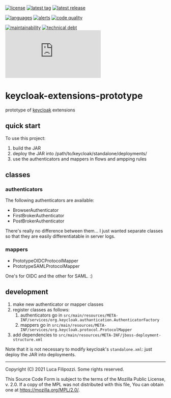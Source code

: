 [![license][license-img]][license-url]
[![latest tag][latest-tag-img]][latest-tag-url]
[![latest release][latest-release-img]][latest-release-url]

[![languages][languages-img]][languages-url]
[![alerts][alerts-img]][alerts-url]
[![code quality][code-quality-img]][code-quality-url]

[![maintainability][maintainability-img]][maintainability-url]
[![technical debt][technical-debt-img]][technical-debt-url]
[![vulnerabilities][vulnerabilities-img]][vulnerabilities-url]

# keycloak-extensions-prototype

prototype of [keycloak][keycloak] extensions

## quick start

To use this project:

1. build the JAR
2. deploy the JAR into /path/to/keycloak/standalone/deployments/
3. use the authenticators and mappers in flows and ampping rules

## classes

### authenticators

The following authenticators are available:

* BrowserAuthenticator
* FirstBrokerAuthenticator
* PostBrokerAuthenticator

There's really no difference between them... I just wanted separate classes so that they are easily
differentiatable in server logs.

### mappers

* PrototypeOIDCProtocolMapper
* PrototypeSAMLProtocolMapper

One's for OIDC and the other for SAML. :)

## development

1. make new authenticator or mapper classes
2. register classes as follows:
   1. authenticators go in `src/main/resources/META-INF/services/org.keycloak.authantication.AuthenticatorFactory`
   2. mappers go in `src/main/resources/META-INF/services/org.keycloak.protocol.ProtocolMapper`
3. add dependencies to `src/main/resources/META-INF/jboss-deployment-structure.xml`

Note that it is not necessary to modify keycloak's `standalone.xml`: just deploy the JAR into deployments.

---
Copyright (C) 2021 Luca Filipozzi. Some rights reserved.

This Source Code Form is subject to the terms of the Mozilla Public
License, v. 2.0. If a copy of the MPL was not distributed with this
file, You can obtain one at https://mozilla.org/MPL/2.0/.

[keycloak]: https://keycloak.org/

[latest-release-img]: https://badgen.net/github/release/LucaFilipozzi/keycloak-extensions-prototype?icon=github&label=latest%20release
[latest-release-url]: https://github.com/LucaFilipozzi/keycloak-extensions-prototype/releases/latest
[latest-tag-img]: https://badgen.net/github/tag/LucaFilipozzi/keycloak-extensions-prototype?icon=github
[latest-tag-url]: https://github.com/LucaFilipozzi/keycloak-extensions-prototype/tags
[license-img]: https://badgen.net/github/license/LucaFilipozzi/keycloak-extensions-prototype?icon=github
[license-url]: https://github.com/LucaFilipozzi/keycloak-extensions-prototype/blob/main/LICENSE.md

[languages-img]: https://badgen.net/lgtm/langs/g/LucaFilipozzi/keycloak-extensions-prototype?icon=lgtm
[languages-url]: https://lgtm.com/projects/g/LucaFilipozzi/keycloak-extensions-prototype/logs/languages/lang:java
[alerts-img]: https://badgen.net/lgtm/alerts/g/LucaFilipozzi/keycloak-extensions-prototype/java?icon=lgtm
[alerts-url]: https://lgtm.com/projects/g/LucaFilipozzi/keycloak-extensions-prototype/alerts
[code-quality-img]: https://badgen.net/lgtm/grade/g/LucaFilipozzi/keycloak-extensions-prototype/java?icon=lgtm
[code-quality-url]: https://lgtm.com/projects/g/LucaFilipozzi/keycloak-extensions-prototype/context:java

[maintainability-img]: https://badgen.net/codeclimate/maintainability/LucaFilipozzi/keycloak-extensions-prototype?icon=codeclimate
[maintainability-url]: https://codeclimate.com/github/LucaFilipozzi/keycloak-extensions-prototype/maintainability
[technical-debt-img]: https://badgen.net/codeclimate/tech-debt/LucaFilipozzi/keycloak-extensions-prototype?icon=codeclimate
[technical-debt-url]: https://codeclimate.com/github/LucaFilipozzi/keycloak-extensions-prototype/maintainability
[vulnerabilities-img]: https://badgen.net/snyk/LucaFilipozzi/keycloak-extensions-prototype/main/pom.xml
[vulnerabilities-url]: https://snyk.io/test/github/lucafilipozzi/keycloak-extensions-prototype?targetFile=pom.xml
